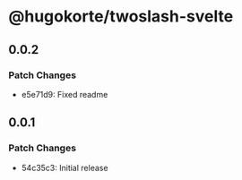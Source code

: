 # @hugokorte/twoslash-svelte

## 0.0.2

### Patch Changes

- e5e71d9: Fixed readme

## 0.0.1

### Patch Changes

- 54c35c3: Initial release
